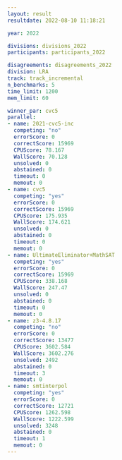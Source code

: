 ```yaml
---
layout: result
resultdate: 2022-08-10 11:18:21

year: 2022

divisions: divisions_2022
participants: participants_2022

disagreements: disagreements_2022
division: LRA
track: track_incremental
n_benchmarks: 5
time_limit: 1200
mem_limit: 60

winner_par: cvc5
parallel:
- name: 2021-cvc5-inc
  competing: "no"
  errorScore: 0
  correctScore: 15969
  CPUScore: 78.167
  WallScore: 70.128
  unsolved: 0
  abstained: 0
  timeout: 0
  memout: 0
- name: cvc5
  competing: "yes"
  errorScore: 0
  correctScore: 15969
  CPUScore: 175.935
  WallScore: 174.621
  unsolved: 0
  abstained: 0
  timeout: 0
  memout: 0
- name: UltimateEliminator+MathSAT
  competing: "yes"
  errorScore: 0
  correctScore: 15969
  CPUScore: 338.168
  WallScore: 247.47
  unsolved: 0
  abstained: 0
  timeout: 0
  memout: 0
- name: z3-4.8.17
  competing: "no"
  errorScore: 0
  correctScore: 13477
  CPUScore: 3602.584
  WallScore: 3602.276
  unsolved: 2492
  abstained: 0
  timeout: 3
  memout: 0
- name: smtinterpol
  competing: "yes"
  errorScore: 0
  correctScore: 12721
  CPUScore: 1262.598
  WallScore: 1222.599
  unsolved: 3248
  abstained: 0
  timeout: 1
  memout: 0
---
```

